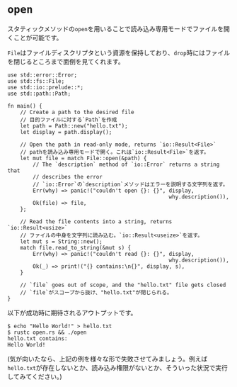 # `open`

<!--
The `open` static method can be used to open a file in read-only mode.
-->
スタティックメソッドの`open`を用いることで読み込み専用モードでファイルを開くことが可能です。

<!--
A `File` owns a resource, the file descriptor and takes care of closing the
file when it is `drop`ed.
-->
`File`はファイルディスクリプタという資源を保持しており、`drop`時にはファイルを閉じるところまで面倒を見てくれます。

```rust,editable,ignore
use std::error::Error;
use std::fs::File;
use std::io::prelude::*;
use std::path::Path;

fn main() {
    // Create a path to the desired file
    // 目的ファイルに対する`Path`を作成
    let path = Path::new("hello.txt");
    let display = path.display();

    // Open the path in read-only mode, returns `io::Result<File>`
    // pathを読み込み専用モードで開く。これは`io::Result<File>`を返す。
    let mut file = match File::open(&path) {
        // The `description` method of `io::Error` returns a string that
        // describes the error
        // `io::Error`の`description`メソッドはエラーを説明する文字列を返す。
        Err(why) => panic!("couldn't open {}: {}", display,
                                                   why.description()),
        Ok(file) => file,
    };

    // Read the file contents into a string, returns `io::Result<usize>`
    // ファイルの中身を文字列に読み込む。`io::Result<useize>`を返す。
    let mut s = String::new();
    match file.read_to_string(&mut s) {
        Err(why) => panic!("couldn't read {}: {}", display,
                                                   why.description()),
        Ok(_) => print!("{} contains:\n{}", display, s),
    }

    // `file` goes out of scope, and the "hello.txt" file gets closed
    // `file`がスコープから抜け、"hello.txt"が閉じられる。
}

```

<!--
Here's the expected successful output:
-->
以下が成功時に期待されるアウトプットです。

```shell
$ echo "Hello World!" > hello.txt
$ rustc open.rs && ./open
hello.txt contains:
Hello World!
```

<!--
(You are encouraged to test the previous example under different failure
conditions: `hello.txt` doesn't exist, or `hello.txt` is not readable,
etc.)
-->
(気が向いたなら、上記の例を様々な形で失敗させてみましょう。例えば`hello.txt`が存在しないとか、読み込み権限がないとか、そういった状況で実行してみてください。)
